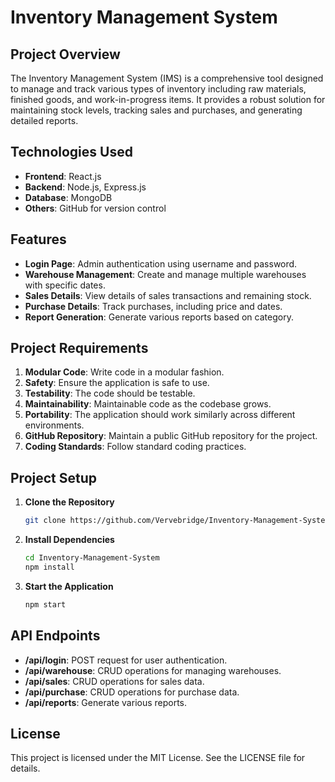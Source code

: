 # Inventory Management System

## Project Overview
The Inventory Management System (IMS) is a comprehensive tool designed to manage and track various types of inventory including raw materials, finished goods, and work-in-progress items. It provides a robust solution for maintaining stock levels, tracking sales and purchases, and generating detailed reports.

## Technologies Used
- **Frontend**: React.js
- **Backend**: Node.js, Express.js
- **Database**: MongoDB
- **Others**: GitHub for version control

## Features
- **Login Page**: Admin authentication using username and password.
- **Warehouse Management**: Create and manage multiple warehouses with specific dates.
- **Sales Details**: View details of sales transactions and remaining stock.
- **Purchase Details**: Track purchases, including price and dates.
- **Report Generation**: Generate various reports based on category.

## Project Requirements
1. **Modular Code**: Write code in a modular fashion.
2. **Safety**: Ensure the application is safe to use.
3. **Testability**: The code should be testable.
4. **Maintainability**: Maintainable code as the codebase grows.
5. **Portability**: The application should work similarly across different environments.
6. **GitHub Repository**: Maintain a public GitHub repository for the project.
7. **Coding Standards**: Follow standard coding practices.

## Project Setup
1. **Clone the Repository**
    ```sh
    git clone https://github.com/Vervebridge/Inventory-Management-System.git
    ```
2. **Install Dependencies**
    ```sh
    cd Inventory-Management-System
    npm install
    ```
3. **Start the Application**
    ```sh
    npm start
    ```

## API Endpoints
- **/api/login**: POST request for user authentication.
- **/api/warehouse**: CRUD operations for managing warehouses.
- **/api/sales**: CRUD operations for sales data.
- **/api/purchase**: CRUD operations for purchase data.
- **/api/reports**: Generate various reports.

## License
This project is licensed under the MIT License. See the LICENSE file for details.
